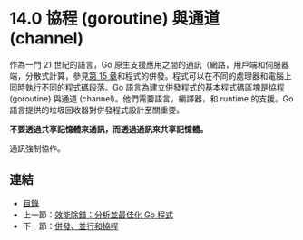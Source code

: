 # 14.0 協程 (goroutine) 與通道 (channel)

作為一門 21 世紀的語言，Go 原生支援應用之間的通訊（網路，用戶端和伺服器端，分散式計算，參見[第 15 章](15.0.md)和程式的併發。程式可以在不同的處理器和電腦上同時執行不同的程式碼段落。Go 語言為建立併發程式的基本程式碼區塊是協程 (goroutine) 與通道 (channel)。他們需要語言，編譯器，和 runtime 的支援。Go 語言提供的垃圾回收器對併發程式設計至關重要。

**不要透過共享記憶體來通訊，而透過通訊來共享記憶體。**

通訊強制協作。

## 連結

- [目錄](directory.md)
- 上一節：[效能除錯：分析並最佳化 Go 程式](13.10.md)
- 下一節：[併發、並行和協程](14.1.md)
